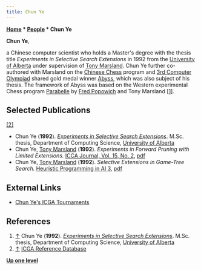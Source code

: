 ```yaml
---
title: Chun Ye
---
```

**[Home](Home "Home") * [People](People "People") * Chun Ye**

**Chun Ye**,

a Chinese computer scientist who holds a Master's degree with the thesis title *Experiments in Selective Search Extensions* in 1992 from the [University of Alberta](University_of_Alberta "University of Alberta") under supervision of [Tony Marsland](Tony_Marsland "Tony Marsland").
Chun Ye further co-authored with Marsland on the [Chinese Chess](Chinese_Chess "Chinese Chess") program and [3rd Computer Olympiad](3rd_Computer_Olympiad#ChineseChess "3rd Computer Olympiad") shared gold medal winner [Abyss](Abyss "Abyss"), which was also subject of his thesis.
The framework of Abyss was based on the Western experimental Chess program [Parabelle](Parabelle "Parabelle") by [Fred Popowich](Fred_Popowich "Fred Popowich") and Tony Marsland <a id="cite-note-1" href="#cite-ref-1">[1]</a>.

## Selected Publications

<a id="cite-note-2" href="#cite-ref-2">[2]</a>

- Chun Ye (**1992**). *[Experiments in Selective Search Extensions](https://era.library.ualberta.ca/items/76d751ac-7c86-410d-bcd2-54899d7d34f5)*. M.Sc. thesis, Department of Computing Science, [University of Alberta](University_of_Alberta "University of Alberta")
- Chun Ye, [Tony Marsland](Tony_Marsland "Tony Marsland") (**1992**). *Experiments in Forward Pruning with Limited Extensions.* [ICCA Journal, Vol. 15, No. 2](ICGA_Journal#15_2 "ICGA Journal"), [pdf](http://webdocs.cs.ualberta.ca/~tony/RecentPapers/Experiments-FP-YeMars-1992.pdf)
- Chun Ye, [Tony Marsland](Tony_Marsland "Tony Marsland") (**1992**). *Selective Extensions in Game-Tree Search.* [Heuristic Programming in AI 3](3rd_Computer_Olympiad#Workshop "3rd Computer Olympiad"), [pdf](https://webdocs.cs.ualberta.ca/~tony/RecentPapers/SelectiveExten-YeMars.pdf)

## External Links

- [Chun Ye's ICGA Tournaments](https://www.game-ai-forum.org/icga-tournaments/person.php?id=397)

## References

1. <a id="cite-ref-1" href="#cite-note-1">↑</a> Chun Ye (**1992**). *[Experiments in Selective Search Extensions](https://era.library.ualberta.ca/items/76d751ac-7c86-410d-bcd2-54899d7d34f5)*. M.Sc. thesis, Department of Computing Science, [University of Alberta](University_of_Alberta "University of Alberta")
1. <a id="cite-ref-2" href="#cite-note-2">↑</a> [ICGA Reference Database](ICGA_Journal#RefDB "ICGA Journal")

**[Up one level](People "People")**

